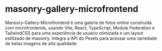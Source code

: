 # masonry-gallery-microfrontend
 Mansory-Gallery-Microfrontend é uma galeria de fotos online construída com microfrontends, usando Vite, React, TypeScript, Module Federation e TailwindCSS para uma experiência de usuário otimizada e um layout estilizado de masonry. Integra a API do Pexels para acessar uma variedade de belas imagens de alta qualidade.
